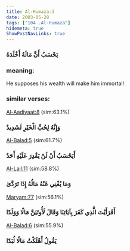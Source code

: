 ```yaml
---
title: Al-Humaza:3
date: 2003-05-28
tags: ["104 .Al-Humaza"]
hidemeta: true 
ShowPostNavLinks: true 
---
```

### يَحْسَبُ أَنَّ مَالَهُ أَخْلَدَهُ
### meaning: 
He supposes his wealth will make him immortal!
### similar verses: 

[Al-Aadiyaat:8](/100/8) (sim:63.1%)

### وَإِنَّهُ لِحُبِّ الْخَيْرِ لَشَدِيدٌ

[Al-Balad:5](/90/5) (sim:61.7%)

### أَيَحْسَبُ أَنْ لَنْ يَقْدِرَ عَلَيْهِ أَحَدٌ

[Al-Lail:11](/92/11) (sim:58.8%)

### وَمَا يُغْنِي عَنْهُ مَالُهُ إِذَا تَرَدَّىٰ

[Maryam:77](/19/77) (sim:56.1%)

### أَفَرَأَيْتَ الَّذِي كَفَرَ بِآيَاتِنَا وَقَالَ لَأُوتَيَنَّ مَالًا وَوَلَدًا

[Al-Balad:6](/90/6) (sim:55.9%)

### يَقُولُ أَهْلَكْتُ مَالًا لُبَدًا
